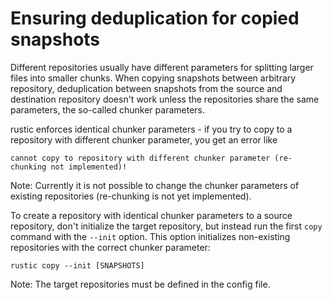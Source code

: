 # Ensuring deduplication for copied snapshots

Different repositories usually have different parameters for splitting larger
files into smaller chunks. When copying snapshots between arbitrary repository,
deduplication between snapshots from the source and destination repository
doesn't work unless the repositories share the same parameters, the so-called
chunker parameters.

rustic enforces identical chunker parameters - if you try to copy to a
repository with different chunker parameter, you get an error like

```console
cannot copy to repository with different chunker parameter (re-chunking not implemented)!
```

Note: Currently it is not possible to change the chunker parameters of existing
repositories (re-chunking is not yet implemented).

To create a repository with identical chunker parameters to a source repository,
don't initialize the target repository, but instead run the first `copy` command
with the `--init` option. This option initializes non-existing repositories with
the correct chunker parameter:

```console
rustic copy --init [SNAPSHOTS]
```

Note: The target repositories must be defined in the config file.
